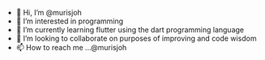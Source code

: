 - 👋 Hi, I’m @murisjoh
- 👀 I’m interested in programming
- 🌱 I’m currently learning flutter using the dart programming language
- 💞️ I’m looking to collaborate on purposes of improving and code wisdom
- 📫 How to reach me ...@murisjoh

<!---
murisjoh/murisjoh is a ✨ special ✨ repository because its `README.md` (this file) appears on your GitHub profile.
You can click the Preview link to take a look at your changes.
--->
